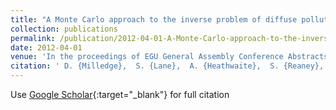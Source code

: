 ```yaml
---
title: "A Monte Carlo approach to the inverse problem of diffuse pollution risk in agricultural catchments"
collection: publications
permalink: /publication/2012-04-01-A-Monte-Carlo-approach-to-the-inverse-problem-of-diffuse-pollution-risk-in-agricultural-catchments
date: 2012-04-01
venue: 'In the proceedings of EGU General Assembly Conference Abstracts'
citation: ' D. {Milledge},  S. {Lane},  A. {Heathwaite},  S. {Reaney}, &quot;A Monte Carlo approach to the inverse problem of diffuse pollution risk in agricultural catchments.&quot; In the proceedings of EGU General Assembly Conference Abstracts, 2012.'
---
```

Use [Google Scholar](https://scholar.google.com/scholar?q=A+Monte+Carlo+approach+to+the+inverse+problem+of+diffuse+pollution+risk+in+agricultural+catchments){:target="_blank"} for full citation